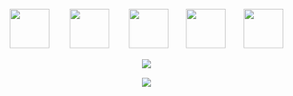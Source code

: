 <br/>
<div align="center">
  <img
    src="https://cdn.worldvectorlogo.com/logos/python-5.svg"
    width="70px"
  />&nbsp;&nbsp;&nbsp;&nbsp;&nbsp;&nbsp;&nbsp;&nbsp;
  <img
    src="https://seeklogo.com/images/C/c-sharp-c-logo-02F17714BA-seeklogo.com.png"
    width="70px"
    />&nbsp;&nbsp;&nbsp;&nbsp;&nbsp;&nbsp;&nbsp;&nbsp;
  <img
    src="https://cdn.worldvectorlogo.com/logos/nodejs-icon.svg"
    width="70px"
  />&nbsp;&nbsp;&nbsp;&nbsp;&nbsp;&nbsp;&nbsp;&nbsp;<img
    src="https://cdn.jsdelivr.net/gh/devicons/devicon@latest/icons/html5/html5-plain.svg"
    width="70px"
  />&nbsp;&nbsp;&nbsp;&nbsp;&nbsp;&nbsp;&nbsp;&nbsp;<img
    src="https://cdn.jsdelivr.net/gh/devicons/devicon@latest/icons/git/git-original.svg"
    width="70px"
  />
  <br />
  <br />
  <img
    src="https://github-readme-stats.vercel.app/api?username=msoteldo&show_icons=true&bg_color=151515&hide_border=true&text_color=FFF&title_color=00e5fe&icon_color=00e5fe"
  />
  <br />
  <br />
  <img
    src="http://github-readme-streak-stats.herokuapp.com?user=msoteldo&theme=black-ice&hide_border=true&fire=DDDDDD)](https://git.io/streak-stats"
  />
</div>
